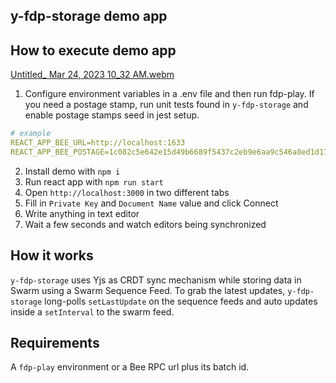## y-fdp-storage demo app

## How to execute demo app
[Untitled_ Mar 24, 2023 10_32 AM.webm](https://user-images.githubusercontent.com/1248071/227571255-0f4e6c54-a2cf-49ff-b837-c62617250be5.webm)

1. Configure environment variables in a .env file and then run fdp-play. If you need a postage stamp, run unit tests found in `y-fdp-storage` and enable postage stamps seed in jest setup.

```yaml
# example
REACT_APP_BEE_URL=http://localhost:1633
REACT_APP_BEE_POSTAGE=1c082c5e642e15d49b6689f5437c2eb9e6aa9c546a8ed1d11d0024b043bca371
```

2. Install demo with `npm i`
3. Run react app with `npm run start`
4. Open `http://localhost:3000` in two different tabs
5. Fill in `Private Key` and `Document Name` value and click Connect
6. Write anything in text editor
7. Wait a few seconds and watch editors being synchronized


## How it works

`y-fdp-storage` uses Yjs as CRDT sync mechanism while storing data in Swarm using a Swarm Sequence Feed. To grab the latest updates, `y-fdp-storage` long-polls `setLastUpdate` on the sequence feeds and auto updates inside a `setInterval` to the swarm feed.

## Requirements

A `fdp-play` environment or a Bee RPC url plus its batch id.

